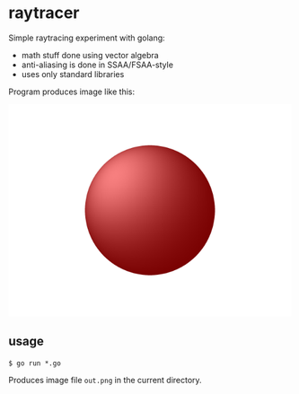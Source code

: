 # raytracer
Simple raytracing experiment with golang: 
- math stuff done using vector algebra
- anti-aliasing is done in SSAA/FSAA-style
- uses only standard libraries

Program produces image like this:

![Result](out.png)

## usage
```
$ go run *.go
```
Produces image file ```out.png``` in the current directory.
